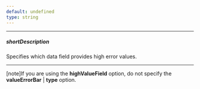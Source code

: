```yaml
---
default: undefined
type: string
---
```

---
##### shortDescription
Specifies which data field provides high error values.

---
[note]If you are using the **highValueField** option, do not specify the **valueErrorBar** | **type** option.